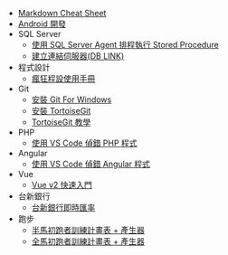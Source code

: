 * [Markdown Cheat Sheet](markdown-cheat-sheet.md)
* [Android 開發](Android/Readme.md)
* SQL Server
    * [使用 SQL Server Agent 排程執行 Stored Procedure](SqlServer/使用_SQL_Server_Agent_排程執行_Stored_Procedure.md)
    * [建立連結伺服器(DB LINK)](SqlServer/建立連結伺服器.md)
* 程式設計
    * [瘋狂程設使用手冊](Programming/CodingFrenzy/Readme.md)
* Git
    * [安裝 Git For Windows](Tools/Git/Install_Git_For_Windows/Readme.md)
    * [安裝 TortoiseGit](Tools/Git/Install-TortoiseGit/Readme.md)
    * [TortoiseGit 教學](Tools/Git/Use-TortoiseGit/Readme.md)
* PHP
  * [使用 VS Code 偵錯 PHP 程式](PHP/php_debug.md)
* Angular
  * [使用 VS Code 偵錯 Angular 程式](Angular/debug-angular-in-vs-code.md)
* Vue
  * [Vue v2 快速入門](Vue/Readme.md)
* 台新銀行
  * <a href="taishinbank/foreign-exchange-rates/" target="_blank">台新銀行即時匯率</a>
* 跑步
  * <a href="Running/half-marathon-training-schedule.html" target="_blank">半馬初跑者訓練計畫表 + 產生器</a>
  * <a href="Running/marathon-training-schedule.html" target="_blank">全馬初跑者訓練計畫表 + 產生器</a>